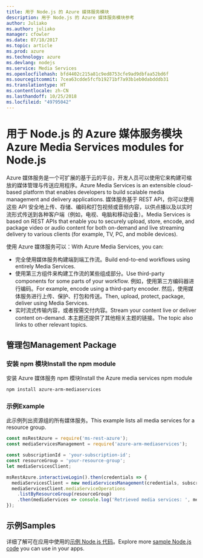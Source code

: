 ```yaml
---
title: 用于 Node.js 的 Azure 媒体服务模块
description: 用于 Node.js 的 Azure 媒体服务模块参考
author: Juliako
ms.author: juliako
manager: cfowler
ms.date: 07/18/2017
ms.topic: article
ms.prod: azure
ms.technology: azure
ms.devlang: nodejs
ms.service: Media Services
ms.openlocfilehash: bfd4402c215a81c9ed8753cfe9ad9dbfaa52bd6f
ms.sourcegitcommit: 7cea63cdde5fcfb19271bf7a93b1eb0dabdddb31
ms.translationtype: HT
ms.contentlocale: zh-CN
ms.lasthandoff: 10/25/2018
ms.locfileid: "49795042"
---
```

# <a name="azure-media-services-modules-for-nodejs"></a><span data-ttu-id="ccd05-103">用于 Node.js 的 Azure 媒体服务模块</span><span class="sxs-lookup"><span data-stu-id="ccd05-103">Azure Media Services modules for Node.js</span></span>

<span data-ttu-id="ccd05-104">Azure 媒体服务是一个可扩展的基于云的平台，开发人员可以使用它来构建可缩放的媒体管理与传送应用程序。</span><span class="sxs-lookup"><span data-stu-id="ccd05-104">Azure Media Services is an extensible cloud-based platform that enables developers to build scalable media management and delivery applications.</span></span> <span data-ttu-id="ccd05-105">媒体服务基于 REST API，你可以使用这些 API 安全地上传、存储、编码和打包视频或音频内容，以供点播以及以实时流形式传送到各种客户端（例如，电视、电脑和移动设备）。</span><span class="sxs-lookup"><span data-stu-id="ccd05-105">Media Services is based on REST APIs that enable you to securely upload, store, encode, and package video or audio content for both on-demand and live streaming delivery to various clients (for example, TV, PC, and mobile devices).</span></span>

<span data-ttu-id="ccd05-106">使用 Azure 媒体服务可以：</span><span class="sxs-lookup"><span data-stu-id="ccd05-106">With Azure Media Services, you can:</span></span>
- <span data-ttu-id="ccd05-107">完全使用媒体服务构建端到端工作流。</span><span class="sxs-lookup"><span data-stu-id="ccd05-107">Build end-to-end workflows using entirely Media Services.</span></span> 
- <span data-ttu-id="ccd05-108">使用第三方组件来构建工作流的某些组成部分。</span><span class="sxs-lookup"><span data-stu-id="ccd05-108">Use third-party components for some parts of your workflow.</span></span> <span data-ttu-id="ccd05-109">例如，使用第三方编码器进行编码。</span><span class="sxs-lookup"><span data-stu-id="ccd05-109">For example, encode using a third-party encoder.</span></span> <span data-ttu-id="ccd05-110">然后，使用媒体服务进行上传、保护、打包和传送。</span><span class="sxs-lookup"><span data-stu-id="ccd05-110">Then, upload, protect, package, deliver using Media Services.</span></span>
- <span data-ttu-id="ccd05-111">实时流式传输内容，或者按需交付内容。</span><span class="sxs-lookup"><span data-stu-id="ccd05-111">Stream your content live or deliver content on-demand.</span></span> <span data-ttu-id="ccd05-112">本主题还提供了其他相关主题的链接。</span><span class="sxs-lookup"><span data-stu-id="ccd05-112">The topic also links to other relevant topics.</span></span>

## <a name="management-package"></a><span data-ttu-id="ccd05-113">管理包</span><span class="sxs-lookup"><span data-stu-id="ccd05-113">Management Package</span></span>

### <a name="install-the-npm-module"></a><span data-ttu-id="ccd05-114">安装 npm 模块</span><span class="sxs-lookup"><span data-stu-id="ccd05-114">Install the npm module</span></span>

<span data-ttu-id="ccd05-115">安装 Azure 媒体服务 npm 模块</span><span class="sxs-lookup"><span data-stu-id="ccd05-115">Install the Azure media services npm module</span></span>

```bash
npm install azure-arm-mediaservices
```

### <a name="example"></a><span data-ttu-id="ccd05-116">示例</span><span class="sxs-lookup"><span data-stu-id="ccd05-116">Example</span></span>

<span data-ttu-id="ccd05-117">此示例列出资源组的所有媒体服务。</span><span class="sxs-lookup"><span data-stu-id="ccd05-117">This example lists all media services for a resource group.</span></span>

```javascript
const msRestAzure = require('ms-rest-azure');
const mediaServicesManagement = require('azure-arm-mediaservices');

const subscriptionId = 'your-subscription-id';
const resourceGroup = 'your-resource-group';
let mediaServicesClient;

msRestAzure.interactiveLogin().then(credentials => {
  mediaServicesClient = new mediaServicesManagement(credentials, subscriptionId);
  mediaServicesClient.mediaServiceOperations
    .listByResourceGroup(resourceGroup)
    .then(mediaServices => console.log('Retrieved media services: ', mediaServices));
});
```

## <a name="samples"></a><span data-ttu-id="ccd05-118">示例</span><span class="sxs-lookup"><span data-stu-id="ccd05-118">Samples</span></span>

<span data-ttu-id="ccd05-119">详细了解可在应用中使用的[示例 Node.js 代码](https://azure.microsoft.com/resources/samples/?platform=nodejs)。</span><span class="sxs-lookup"><span data-stu-id="ccd05-119">Explore more [sample Node.js code](https://azure.microsoft.com/resources/samples/?platform=nodejs) you can use in your apps.</span></span>
